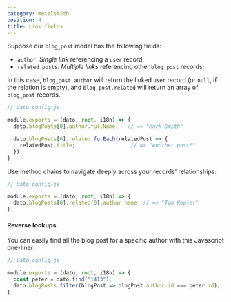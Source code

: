 ```yaml
---
category: metalsmith
position: 4
title: Link fields
---
```


Suppose our `blog_post` model has the following fields:

* `author`: *Single link* referencing a `user` record;
* `related_posts`: *Multiple links* referencing other `blog_post` records;

In this case, `blog_post.author` will return the linked `user` record (or `null`, if the relation is empty), and `blog_post.related` will return an array of `blog_post` records.

```javascript
// dato.config.js

module.exports = (dato, root, i18n) => {
  dato.blogPosts[0].author.fullName;   // => "Mark Smith"

  dato.blogPosts[0].related.forEach(relatedPost => {
    relatedPost.title;                  // => "Another post!"
  })
}
```

Use method chains to navigate deeply across your records' relationships:

```javascript
// dato.config.js

module.exports = (dato, root, i18n) => {
  dato.blogPosts[0].related[0].author.name  // => "Tom Kepler"
};
```

#### Reverse lookups

You can easily find all the blog post for a specific author with this Javascript one-liner:

```javascript
// dato.config.js

module.exports = (dato, root, i18n) => {
  const peter = dato.find("1413");
  dato.blogPosts.filter(blogPost => blogPost.author.id === peter.id);
}
```
